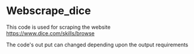 # Webscrape_dice
This code is used for scraping the website https://www.dice.com/skills/browse

The code's out put can changed depending upon the output requirements
